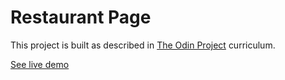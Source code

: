 # Restaurant Page

This project is built as described in [The Odin Project](https://www.theodinproject.com/) curriculum.

[See live demo](https://sinabayati.github.io/restaurant-page/)
